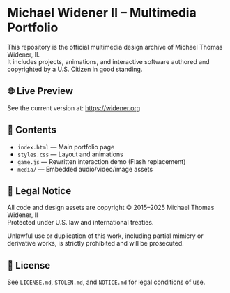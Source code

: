 # Michael Widener II – Multimedia Portfolio

This repository is the official multimedia design archive of Michael Thomas Widener, II.  
It includes projects, animations, and interactive software authored and copyrighted by a U.S. Citizen in good standing.

## 🌐 Live Preview

See the current version at: https://widener.org

## 📁 Contents

- `index.html` — Main portfolio page
- `styles.css` — Layout and animations
- `game.js` — Rewritten interaction demo (Flash replacement)
- `media/` — Embedded audio/video/image assets

## 🚨 Legal Notice

All code and design assets are copyright © 2015–2025 Michael Thomas Widener, II  
Protected under U.S. law and international treaties.

Unlawful use or duplication of this work, including partial mimicry or derivative works, is strictly prohibited and will be prosecuted.

## 📜 License

See `LICENSE.md`, `STOLEN.md`, and `NOTICE.md` for legal conditions of use.
